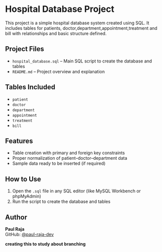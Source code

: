 #  Hospital Database Project

This project is a simple hospital database system created using SQL. It includes tables for patients, doctor,department,appointment,treatment and bill with relationships and basic structure defined.

##  Project Files

- `hospital_database.sql` – Main SQL script to create the database and tables
- `README.md` – Project overview and explanation

##  Tables Included

- `patient`
- `doctor`
- `department`
- `appointment`
- `treatment`
- `bill`

##  Features

- Table creation with primary and foreign key constraints
- Proper normalization of patient–doctor–department data
- Sample data ready to be inserted (if required)

##  How to Use

1. Open the `.sql` file in any SQL editor (like MySQL Workbench or phpMyAdmin)
2. Run the script to create the database and tables

##  Author

**Paul Raja**  
GitHub: [@paul-raja-dev](https://github.com/paul-raja-dev)

**creating this to study about branching**

